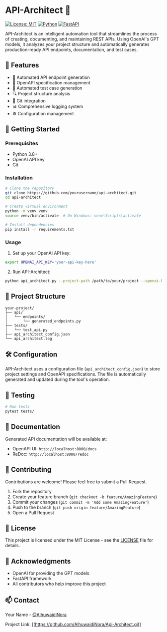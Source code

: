 # API-Architect 🚀

[![License: MIT](https://img.shields.io/badge/License-MIT-yellow.svg)](https://opensource.org/licenses/MIT)
[![Python](https://img.shields.io/badge/python-3.8+-blue.svg)](https://www.python.org/downloads/)
[![FastAPI](https://img.shields.io/badge/FastAPI-0.68.0+-green.svg)](https://fastapi.tiangolo.com/)

API-Architect is an intelligent automation tool that streamlines the process of creating, documenting, and maintaining REST APIs. Using OpenAI's GPT models, it analyzes your project structure and automatically generates production-ready API endpoints, documentation, and test cases.

## 🌟 Features

- 🔄 Automated API endpoint generation
- 📝 OpenAPI specification management
- 🧪 Automated test case generation
- 🔍 Project structure analysis
- 🔧 Git integration
- 📊 Comprehensive logging system
- ⚙️ Configuration management

## 🚀 Getting Started

### Prerequisites

- Python 3.8+
- OpenAI API key
- Git

### Installation

```bash
# Clone the repository
git clone https://github.com/yourusername/api-architect.git
cd api-architect

# Create virtual environment
python -m venv venv
source venv/bin/activate  # On Windows: venv\Scripts\activate

# Install dependencies
pip install -r requirements.txt
```

### Usage

1. Set up your OpenAI API key:
```bash
export OPENAI_API_KEY='your-api-key-here'
```

2. Run API-Architect:
```bash
python api_architect.py --project-path /path/to/your/project --openai-key $OPENAI_API_KEY
```

## 📁 Project Structure

```
your-project/
├── api/
│   └── endpoints/
│       └── generated_endpoints.py
├── tests/
│   └── test_api.py
├── api_architect_config.json
└── api_architect.log
```

## 🛠️ Configuration

API-Architect uses a configuration file (`api_architect_config.json`) to store project settings and OpenAPI specifications. The file is automatically generated and updated during the tool's operation.

## 🧪 Testing

```bash
# Run tests
pytest tests/
```

## 📖 Documentation

Generated API documentation will be available at:
- OpenAPI UI: `http://localhost:8000/docs`
- ReDoc: `http://localhost:8000/redoc`

## 🤝 Contributing

Contributions are welcome! Please feel free to submit a Pull Request.

1. Fork the repository
2. Create your feature branch (`git checkout -b feature/AmazingFeature`)
3. Commit your changes (`git commit -m 'Add some AmazingFeature'`)
4. Push to the branch (`git push origin feature/AmazingFeature`)
5. Open a Pull Request

## 📝 License

This project is licensed under the MIT License - see the [LICENSE](LICENSE) file for details.

## 🙏 Acknowledgments

- OpenAI for providing the GPT models
- FastAPI framework
- All contributors who help improve this project

## 📫 Contact

Your Name - [@AlhuwaidiNora](alhuwaidinr@gmail.com)

Project Link: [(https://github.com/AlhuwaidiNora/Api-Architect.gi)]
